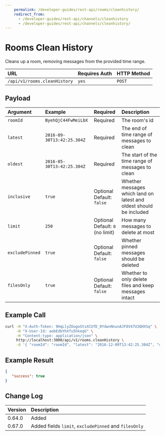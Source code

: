 ```yaml
---
    permalink: /developer-guides/rest-api/rooms/cleanhistory/
    redirect_from:
      - /developer-guides/rest-api/channels/cleanhistory
      - /developer-guides/rest-api/channels/cleanhistory/
---
```


# Rooms Clean History

Cleans up a room, removing messages from the provided time range.

| URL | Requires Auth | HTTP Method |
| :--- | :--- | :--- |
| `/api/v1/rooms.cleanHistory` | `yes` | `POST` |

## Payload

| Argument | Example | Required | Description |
| :--- | :--- | :--- | :--- |
| `roomId` | `ByehQjC44FwMeiLbX` | Required | The room's id |
| `latest` | `2016-09-30T13:42:25.304Z` | Required | The end of time range of messages to clean |
| `oldest` | `2016-05-30T13:42:25.304Z` | Required | The start of the time range of messages to clean |
| `inclusive` | `true` | Optional <br> Default: `false` | Whether messages which land on latest and oldest should be included |
| `limit` | `250` | Optional <br> Default: `0` (no limit) | How many messages to delete at most |
| `excludePinned` | `true` | Optional <br> Default: `false` | Whether pinned messages should be deleted |
| `filesOnly` | `true` | Optional <br> Default: `false` | Whether to only delete files and keep messages intact |

## Example Call

```bash
curl -H "X-Auth-Token: 9HqLlyZOugoStsXCUfD_0YdwnNnunAJF8V47U3QHXSq" \
     -H "X-User-Id: aobEdbYhXfu5hkeqG" \
     -H "Content-type: application/json" \
     http://localhost:3000/api/v1/rooms.cleanHistory \
     -d '{ "roomId": "roomId", "latest": "2016-12-09T13:42:25.304Z", "oldest": "2016-08-30T13:42:25.304Z" }'
```

## Example Result

```json
{
   "success": true
}
```

## Change Log

| Version | Description |
| :--- | :--- |
| 0.64.0 | Added |
| 0.67.0 | Added fields `limit`, `excludePinned` and `filesOnly` |
